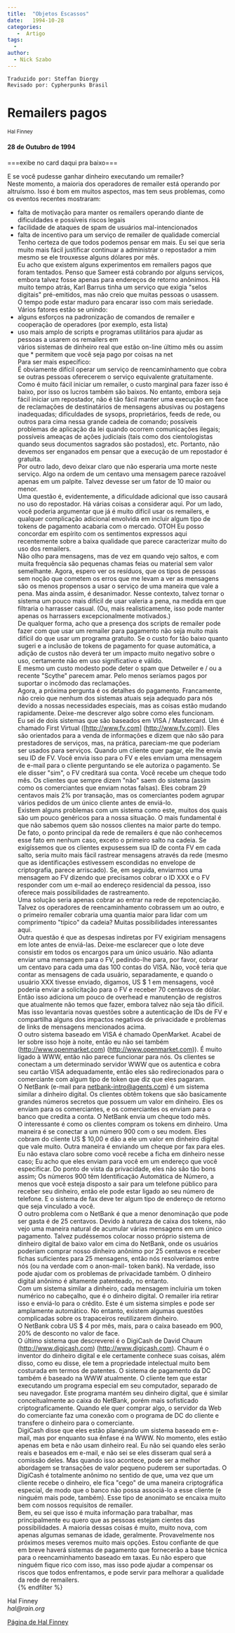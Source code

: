 ```yaml
---
title:  "Objetos Escassos"
date:   1994-10-28
categories:
   -  Artigo
tags:
  -
author:
  - Nick Szabo
---
```

```
Traduzido por: Steffan Diorgy 
Revisado por: Cypherpunks Brasil
```


# Remailers pagos  
<small>Hal Finney</small>  

#### 28 de Outubro de 1994

===exibe no card daqui pra baixo===

E se você pudesse ganhar dinheiro executando um remailer?  
Neste momento, a maioria dos operadores de remailer está operando por altruísmo. Isso é bom em muitos aspectos, mas tem seus problemas, como os eventos recentes mostraram:  
* falta de motivação para manter os remailers operando diante de dificuldades e possíveis riscos legais  
* facilidade de ataques de spam de usuários mal-intencionados  
* falta de incentivo para um serviço de remailer de qualidade comercial  
Tenho certeza de que todos podemos pensar em mais. Eu sei que seria muito mais fácil justificar continuar a administrar o repostador a mim mesmo se ele trouxesse alguns dólares por mês.  
Eu acho que existem alguns experimentos em remailers pagos que foram tentados. Penso que Sameer está cobrando por alguns serviços, embora talvez fosse apenas para endereços de retorno anônimos. Há muito tempo atrás, Karl Barrus tinha um serviço que exigia "selos digitais" pré-emitidos, mas não creio que muitas pessoas o usassem.  
O tempo pode estar maduro para encarar isso com mais seriedade. Vários fatores estão se unindo:  
* alguns esforços na padronização de comandos de remailer e cooperação de operadores (por exemplo, esta lista)  
* uso mais amplo de scripts e programas utilitários para ajudar as pessoas a usarem os remailers em  
vários sistemas de dinheiro real que estão on-line último mês ou assim que * permitem que você seja pago por coisas na net  
Para ser mais específico:  
É obviamente difícil operar um serviço de reencaminhamento que cobra se outras pessoas oferecerem o serviço equivalente gratuitamente. Como é muito fácil iniciar um remailer, o custo marginal para fazer isso é baixo, por isso os lucros também são baixos. No entanto, embora seja fácil iniciar um repostador, não é tão fácil manter uma execução em face de reclamações de destinatários de mensagens abusivas ou postagens inadequadas; dificuldades de sysops, proprietários, feeds de rede, ou outros para cima nessa grande cadeia de comando; possíveis problemas de aplicação da lei quando ocorrem comunicações ilegais; possíveis ameaças de ações judiciais (tais como dos cientologistas quando seus documentos sagrados são postados), etc. Portanto, não devemos ser enganados em pensar que a execução de um repostador é gratuita.  
Por outro lado, devo deixar claro que não esperaria uma morte neste serviço. Algo na ordem de um centavo uma mensagem parece razoável apenas em um palpite. Talvez devesse ser um fator de 10 maior ou menor.  
Uma questão é, evidentemente, a dificuldade adicional que isso causará no uso do repostador. Há várias coisas a considerar aqui. Por um lado, você poderia argumentar que já é muito difícil usar os remailers, e qualquer complicação adicional envolvida em incluir algum tipo de tokens de pagamento acabaria com o mercado. OTOH Eu posso concordar em espírito com os sentimentos expressos aqui recentemente sobre a baixa qualidade que parece caracterizar muito do uso dos remailers.  
Não olho para mensagens, mas de vez em quando vejo saltos, e com muita frequência são pequenas chamas feias ou material sem valor semelhante. Agora, espero ver os resíduos, que os tipos de pessoas sem noção que cometem os erros que me levam a ver as mensagens são os menos propensos a usar o serviço de uma maneira que vale a pena. Mas ainda assim, é desanimador. Nesse contexto, talvez tornar o sistema um pouco mais difícil de usar valeria a pena, na medida em que filtraria o harrasser casual. (Ou, mais realisticamente, isso pode manter apenas os harrassers excepcionalmente motivados.)  
De qualquer forma, acho que a presença dos scripts de remailer pode fazer com que usar um remailer para pagamento não seja muito mais difícil do que usar um programa gratuito. Se o custo for tão baixo quanto sugeri e a inclusão de tokens de pagamento for quase automática, a adição de custos não deverá ter um impacto muito negativo sobre o uso, certamente não em uso significativo e válido.  
E mesmo um custo modesto pode deter o spam que Detweiler e / ou a recente "Scythe" parecem amar. Pelo menos seríamos pagos por suportar o incômodo das reclamações.  
Agora, a próxima pergunta é os detalhes do pagamento. Francamente, não creio que nenhum dos sistemas atuais seja adequado para nós devido a nossas necessidades especiais, mas as coisas estão mudando rapidamente. Deixe-me descrever algo sobre como eles funcionam.  
Eu sei de dois sistemas que são baseados em VISA / Mastercard. Um é chamado First Virtual ([http://www.fv.com] (http://www.fv.com)). Eles são orientados para a venda de informações e dizem que não são para prestadores de serviços, mas, na prática, pareciam-me que poderiam ser usados ​​para serviços. Quando um cliente quer pagar, ele lhe envia seu ID de FV. Você envia isso para o FV e eles enviam uma mensagem de e-mail para o cliente perguntando se ele autoriza o pagamento. Se ele disser "sim", o FV creditará sua conta. Você recebe um cheque todo mês. Os clientes que sempre dizem "não" saem do sistema (assim como os comerciantes que enviam notas falsas). Eles cobram 29 centavos mais 2% por transação, mas os comerciantes podem agrupar vários pedidos de um único cliente antes de enviá-lo.  
Existem alguns problemas com um sistema como este, muitos dos quais são um pouco genéricos para a nossa situação. O mais fundamental é que não sabemos quem são nossos clientes na maior parte do tempo. De fato, o ponto principal da rede de remailers é que não conhecemos esse fato em nenhum caso, exceto o primeiro salto na cadeia. Se exigíssemos que os clientes expusessem sua ID de conta FV em cada salto, seria muito mais fácil rastrear mensagens através da rede (mesmo que as identificações estivessem escondidas no envelope de criptografia, parece arriscado). Se, em seguida, enviarmos uma mensagem ao FV dizendo que precisamos cobrar o ID XXX e o FV responder com um e-mail ao endereço residencial da pessoa, isso oferece mais possibilidades de rastreamento.  
Uma solução seria apenas cobrar ao entrar na rede de repotenciação. Talvez os operadores de reencaminhamento cobrassem um ao outro, e o primeiro remailer cobraria uma quantia maior para lidar com um comprimento "típico" da cadeia? Muitas possibilidades interessantes aqui.  
Outra questão é que as despesas indiretas por FV exigiriam mensagens em lote antes de enviá-las. Deixe-me esclarecer que o lote deve consistir em todos os encargos para um único usuário. Não adianta enviar uma mensagem para o FV, pedindo-lhe para, por favor, cobrar um centavo para cada uma das 100 contas do VISA. Não, você teria que contar as mensagens de cada usuário, separadamente, e quando o usuário XXX tivesse enviado, digamos, US $ 1 em mensagens, você poderia enviar a solicitação para o FV e receber 70 centavos de dólar.  
Então isso adiciona um pouco de overhead e manutenção de registros que atualmente não temos que fazer, embora talvez não seja tão difícil. Mas isso levantaria novas questões sobre a autenticação de IDs de FV e compartilha alguns dos impactos negativos de privacidade e problemas de links de mensagens mencionados acima.  
O outro sistema baseado em VISA é chamado OpenMarket. Acabei de ler sobre isso hoje à noite, então eu não sei também (http://www.openmarket.com) (http://www.openmarket.com)). É muito ligado à WWW, então não parece funcionar para nós. Os clientes se conectam a um determinado servidor WWW que os autentica e cobra seu cartão VISA adequadamente, então eles são redirecionados para o comerciante com algum tipo de token que diz que eles pagaram.  
O NetBank (e-mail para netbank-intro@agents.com) é um sistema similar a dinheiro digital. Os clientes obtêm tokens que são basicamente grandes números secretos que possuem um valor em dinheiro. Eles os enviam para os comerciantes, e os comerciantes os enviam para o banco que credita a conta. O NetBank envia um cheque todo mês.  
O interessante é como os clientes compram os tokens em dinheiro. Uma maneira é se conectar a um número 900 com o seu modem. Eles cobram do cliente US $ 10,00 e dão a ele um valor em dinheiro digital que vale muito. Outra maneira é enviando um cheque por fax para eles. Eu não estava claro sobre como você recebe a ficha em dinheiro nesse caso; Eu acho que eles enviam para você em um endereço que você especificar. Do ponto de vista da privacidade, eles não são tão bons assim; Os números 900 têm Identificação Automática de Número, a menos que você esteja disposto a sair para um telefone público para receber seu dinheiro, então ele pode estar ligado ao seu número de telefone. E o sistema de fax deve ter algum tipo de endereço de retorno que seja vinculado a você.  
O outro problema com o NetBank é que a menor denominação que pode ser gasta é de 25 centavos. Devido à natureza de caixa dos tokens, não vejo uma maneira natural de acumular várias mensagens em um único pagamento. Talvez pudéssemos colocar nosso próprio sistema de dinheiro digital de baixo valor em cima do NetBank, onde os usuários poderiam comprar nosso dinheiro anônimo por 25 centavos e receber fichas suficientes para 25 mensagens, então nós resolveríamos entre nós (ou na verdade com o anon-mail- token bank). Na verdade, isso pode ajudar com os problemas de privacidade também. O dinheiro digital anônimo é altamente patenteado, no entanto.  
Com um sistema similar a dinheiro, cada mensagem incluiria um token numérico no cabeçalho, que é o dinheiro digital. O remailer iria retirar isso e enviá-lo para o crédito. Este é um sistema simples e pode ser amplamente automático. No entanto, existem algumas questões complicadas sobre os trapaceiros reutilizarem dinheiro.  
O NetBank cobra US $ 4 por mês, mais, para o caixa baseado em 900, 20% de desconto no valor de face.  
O último sistema que descreverei é o DigiCash de David Chaum (http://www.digicash.com) (http://www.digicash.com). Chaum é o inventor do dinheiro digital e ele certamente conhece suas coisas, além disso, como eu disse, ele tem a propriedade intelectual muito bem costurada em termos de patentes. O sistema de pagamento da DC também é baseado na WWW atualmente. O cliente tem que estar executando um programa especial em seu computador, separado de seu navegador. Este programa mantém seu dinheiro digital, que é similar conceitualmente ao caixa do NetBank, porém mais sofisticado criptograficamente. Quando ele quer comprar algo, o servidor da Web do comerciante faz uma conexão com o programa de DC do cliente e transfere o dinheiro para o comerciante.  
DigiCash disse que eles estão planejando um sistema baseado em e-mail, mas por enquanto sua ênfase é na WWW. No momento, eles estão apenas em beta e não usam dinheiro real. Eu não sei quando eles serão reais e baseados em e-mail, e não sei se eles disseram qual será a comissão deles. Mas quando isso acontece, pode ser a melhor abordagem se transações de valor pequeno puderem ser suportadas. O DigiCash é totalmente anônimo no sentido de que, uma vez que um cliente recebe o dinheiro, ele fica "cego" de uma maneira criptográfica especial, de modo que o banco não possa associá-lo a esse cliente (e ninguém mais pode, também). Esse tipo de anonimato se encaixa muito bem com nossos requisitos de remailer.  
Bem, eu sei que isso é muita informação para trabalhar, mas principalmente eu quero que as pessoas estejam cientes das possibilidades. A maioria dessas coisas é muito, muito nova, com apenas algumas semanas de idade, geralmente. Provavelmente nos próximos meses veremos muito mais opções. Estou confiante de que em breve haverá sistemas de pagamento que fornecerão a base técnica para o reencaminhamento baseado em taxas. Eu não espero que ninguém fique rico com isso, mas isso pode ajudar a compensar os riscos que todos enfrentamos, e pode servir para melhorar a qualidade da rede de remailers.  
{% endfilter %}

Hal Finney  
_hal@rain.org_

[Página de Hal Finney](http://web.archive.org/web/20130624115154/http://finney.org/~hal/home.html)

